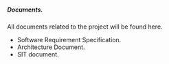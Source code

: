 ##### Documents.

All documents related to the project will be found here.

- Software Requirement Specification.
- Architecture Document.
- SIT document.
